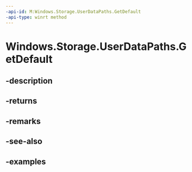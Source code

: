 ```yaml
---
-api-id: M:Windows.Storage.UserDataPaths.GetDefault
-api-type: winrt method
---
```


<!-- Method syntax.
public UserDataPaths UserDataPaths.GetDefault()
-->

# Windows.Storage.UserDataPaths.GetDefault

## -description

## -returns

## -remarks

## -see-also

## -examples

